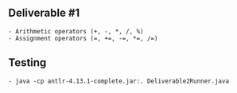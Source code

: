 ## Deliverable #1
    - Arithmetic operators (+, -, *, /, %)
    - Assignment operators (=, +=, -=, *=, /=)

## Testing
    - java -cp antlr-4.13.1-complete.jar:. Deliverable2Runner.java
